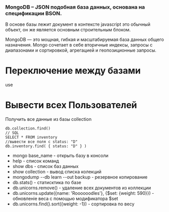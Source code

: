### MongoDB – JSON подобная база данных, основана на спецификации BSON.
В основе базы лежит документ в контексте javascript это обычный объект, он же является основным строительным блоком.

MongoDB — это мощная, гибкая и масштабируемая база данных общего назначения. Mongo сочетает в себе вторичные индексы, запросы с диапазонами и сортировкой, агрегацией и геопозиционные запросы.

# Переключение между базами 

use <database>

# Вывести всех Пользователей
Получить все данные из базы collection
```
db.collection.find()
// SQL
SELECT * FROM inventory
//вывести все поля с status: "D"
db.inventory.find( { status: "D" } )

```
- mongo base_name - открыть базу в консоли 
- help - список команд 
- show dbs - список баз данных 
- show collection  - вывод списка колекций
- mongodump --db learn --out backup - резервное копирование 
- db.stats() - статисктика по базе 
- db.unicorns.remove() - удаление всех документов из коллекции
- db.unicorns.update({name: 'Roooooodles'}, {$set: {weight: 590}}) - обновленіе веса с помощью модификатора $set
- db.unicorns.find().sort({weight: -1}) - сортировка по весу
